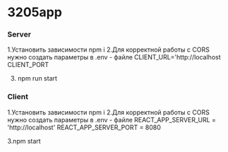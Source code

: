 # 3205app

### Server

1.Установить зависимости npm i 
2.Для корректной работы с CORS нужно создать параметры в .env - файле 
CLIENT_URL='http://localhost
CLIENT_PORT

3. npm run start 

### Client

1.Установить зависимости npm i
2.Для корректной работы с CORS нужно создать параметры в .env - файле 
REACT_APP_SERVER_URL = 'http://localhost' 
REACT_APP_SERVER_PORT = 8080 

3.npm start
